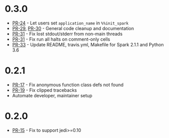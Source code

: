 # 0.3.0

* [PR-24](https://github.com/maxpoint/spylon-kernel/pull/24) - Let users set `application_name` in `%%init_spark`
* [PR-29](https://github.com/maxpoint/spylon-kernel/pull/29), [PR-30](https://github.com/maxpoint/spylon-kernel/pull/30) - General code cleanup and documentation
* [PR-31](https://github.com/maxpoint/spylon-kernel/pull/31) - Fix lost stdout/stderr from non-main threads
* [PR-31](https://github.com/maxpoint/spylon-kernel/pull/31) - Fix run all halts on comment-only cells
* [PR-33](https://github.com/maxpoint/spylon-kernel/pull/33) - Update README, travis.yml, Makefile for Spark 2.1.1 and Python 3.6

# 0.2.1

* [PR-17](https://github.com/maxpoint/spylon-kernel/pull/17) - Fix anonymous function class defs not found
* [PR-19](https://github.com/maxpoint/spylon-kernel/pull/19) - Fix clipped tracebacks
* Automate developer, maintainer setup

# 0.2.0

* [PR-15](https://github.com/maxpoint/spylon-kernel/pull/15) - Fix to support jedi>=0.10
